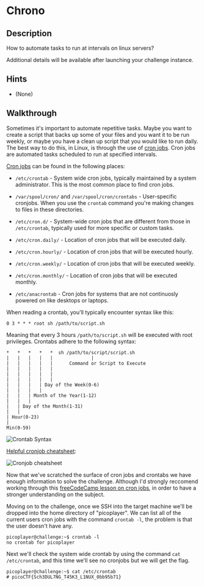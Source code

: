 # Chrono

## Description

How to automate tasks to run at intervals on linux servers?

Additional details will be available after launching your challenge instance.

## Hints

* (None)

## Walkthrough

Sometimes it's important to automate repetitive tasks. Maybe you want to create a script that backs up some of your files and you want it to be run weekly, or maybe you have a clean up script that you would like to run daily. The best way to do this, in Linux, is through the use of [cron jobs](https://www.freecodecamp.org/news/cron-jobs-in-linux/ "freeCodeCamp lesson on cron jobs"). Cron jobs are automated tasks scheduled to run at specified intervals.

[Cron jobs](https://www.freecodecamp.org/news/cron-jobs-in-linux/ "freeCodeCamp lesson on cron jobs") can be found in the following places:

* ```/etc/crontab``` - System wide cron jobs, typically maintained by a system administrator. This is the most common place to find cron jobs.

* ```/var/spool/cron/``` and ```/var/spool/cron/crontabs``` - User-specific cronjobs. When you use the ```crontab``` command you're making changes to files in these directories.

* ```/etc/cron.d/``` - System-wide cron jobs that are different from those in ```/etc/crontab```, typically used for more specific or custom tasks.

* ```/etc/cron.daily/``` - Location of cron jobs that will be executed daily.

* ```/etc/cron.hourly/``` - Location of cron jobs that will be executed hourly.

* ```/etc/cron.weekly/``` - Location of cron jobs that will be executed weekly.

* ```/etc/cron.monthly/``` - Location of cron jobs that will be executed monthly.

* ```/etc/anacrontab``` - Cron jobs for systems that are not continuosly powered on like desktops or laptops.

When reading a crontab, you'll typically encounter syntax like this:

```0 3 * * * root sh /path/to/script.sh```

Meaning that every 3 hours ```/path/to/script.sh``` will be executed with root privileges. Crontabs adhere to the following syntax:


```
*   *   *   *   *  sh /path/to/script/script.sh
|   |   |   |   |              |
|   |   |   |   |      Command or Script to Execute        
|   |   |   |   |
|   |   |   |   |
|   |   |   |   |
|   |   |   | Day of the Week(0-6)
|   |   |   |
|   |   | Month of the Year(1-12)
|   |   |
|   | Day of the Month(1-31)
|   |
| Hour(0-23)
|
Min(0-59)
```

![Crontab Syntax](../../Assets/crontab-explanation.png "Crontab Syntax")

[Helpful cronjob cheatsheet](../../Assets/cron-jobs-cheatsheet.jpg "Cronjob cheatsheet"):

![Cronjob cheatsheet](../../Assets/cron-jobs-cheatsheet.jpg "Cronjob cheatsheet")

Now that we've scratched the surface of cron jobs and crontabs we have enough information to solve the challenge. Although I'd strongly reccomend working through this [freeCodeCamp lesson on cron jobs](https://www.freecodecamp.org/news/cron-jobs-in-linux/ "freeCodeCamp lesson on cron jobs"), in order to have a stronger understanding on the subject.

Moving on to the challenge, once we SSH into the target machine we'll be dropped into the home directory of "picoplayer". We can list all of the current users cron jobs with the command ```crontab -l```, the problem is that the user doesn't have any.

```
picoplayer@challenge:~$ crontab -l
no crontab for picoplayer
```

Next we'll check the system wide crontab by using the command ```cat /etc/crontab```, and this time we'll see no cronjobs but we will get the flag.

```
picoplayer@challenge:~$ cat /etc/crontab
# picoCTF{Sch3DUL7NG_T45K3_L1NUX_0bb95b71}
```

